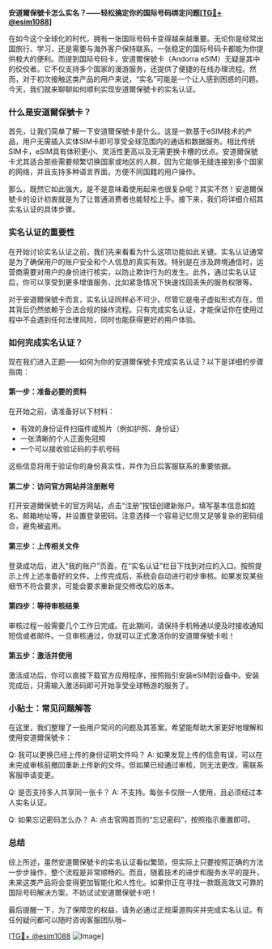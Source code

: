 **安道爾保號卡怎么实名？——轻松搞定你的国际号码绑定问题[[TG💪+ @esim1088](https://t.me/s/esim1088)]**

在如今这个全球化的时代，拥有一张国际号码卡变得越来越重要。无论你是经常出国旅行、学习，还是需要与海外客户保持联系，一张稳定的国际号码卡都能为你提供极大的便利。而提到国际号码卡，安道爾保號卡（Andorra eSIM）无疑是其中的佼佼者。它不仅支持多个国家的漫游服务，还提供了便捷的在线办理流程。然而，对于初次接触这类产品的用户来说，“实名”可能是一个让人感到困惑的问题。今天，我们就来聊聊如何顺利实现安道爾保號卡的实名认证。

### 什么是安道爾保號卡？

首先，让我们简单了解一下安道爾保號卡是什么。这是一款基于eSIM技术的产品，用户无需插入实体SIM卡即可享受全球范围内的通话和数据服务。相比传统SIM卡，eSIM具有体积更小、灵活性更高以及无需更换卡槽的优点。安道爾保號卡尤其适合那些需要频繁切换国家或地区的人群，因为它能够无缝连接到多个国家的网络，并且支持多种语言界面，方便不同国籍的用户操作。

那么，既然它如此强大，是不是意味着使用起来也很复杂呢？其实不然！安道爾保號卡的设计初衷就是为了让普通消费者也能轻松上手。接下来，我们将详细介绍其实名认证的具体步骤。

### 实名认证的重要性

在开始讨论实名认证之前，我们先来看看为什么这项功能如此关键。实名认证通常是为了确保用户的账户安全和个人信息的真实有效。特别是在涉及跨境通信时，运营商需要对用户的身份进行核实，以防止欺诈行为的发生。此外，通过实名认证后，你可以享受到更多增值服务，比如紧急情况下快速找回丢失的服务权限等。

对于安道爾保號卡而言，实名认证同样必不可少。尽管它是电子虚拟形式存在，但其背后仍然依赖于合法合规的操作流程。只有完成实名认证，才能保证你在使用过程中不会遇到任何法律风险，同时也能获得更好的用户体验。

### 如何完成实名认证？

现在我们进入正题——如何为你的安道爾保號卡完成实名认证？以下是详细的步骤指南：

#### 第一步：准备必要的资料
在开始之前，请准备好以下材料：
- 有效的身份证件扫描件或照片（例如护照、身份证）
- 一张清晰的个人正面免冠照
- 一个可以接收验证码的手机号码

这些信息将用于验证你的身份真实性，并作为日后客服联系的重要依据。

#### 第二步：访问官方网站并注册账号
打开安道爾保號卡的官方网站，点击“注册”按钮创建新账户。填写基本信息如姓名、邮箱地址等，并设置登录密码。注意选择一个容易记忆但又足够复杂的密码组合，避免被盗用。

#### 第三步：上传相关文件
登录成功后，进入“我的账户”页面，在“实名认证”栏目下找到对应的入口。按照提示上传上述准备好的文件。上传完成后，系统会自动进行初步审核。如果发现某些细节不符合要求，可能会要求重新提交修改后的版本。

#### 第四步：等待审核结果
审核过程一般需要几个工作日完成。在此期间，请保持手机畅通以便及时接收通知短信或者邮件。一旦审核通过，你就可以正式激活你的安道爾保號卡啦！

#### 第五步：激活并使用
激活成功后，你可以直接下载官方应用程序，按照指引安装eSIM到设备中。安装完成后，只需输入激活码即可开始享受全球畅游的服务了。

### 小贴士：常见问题解答

在这里，我们整理了一些用户常问的问题及其答案，希望能帮助大家更好地理解和使用安道爾保號卡：

Q: 我可以更换已经上传的身份证明文件吗？
A: 如果发现上传的信息有误，可以在未完成审核前撤回重新上传新的文件。但如果已经通过审核，则无法更改，需联系客服申请变更。

Q: 是否支持多人共享同一张卡？
A: 不支持。每张卡仅限一人使用，且必须经过本人实名认证。

Q: 如果忘记密码怎么办？
A: 点击官网首页的“忘记密码”，按照指示重置即可。

### 总结

综上所述，虽然安道爾保號卡的实名认证看似繁琐，但实际上只要按照正确的方法一步步操作，整个流程是非常顺畅的。而且，随着技术的进步和服务水平的提升，未来这类产品将会变得更加智能化和人性化。如果你正在寻找一款既高效又可靠的国际号码解决方案，不妨试试安道爾保號卡吧！

最后提醒一下，为了保障您的权益，请务必通过正规渠道购买并完成实名认证。有任何疑问都可以随时咨询客服团队哦~

[[TG💪+ @esim1088](https://t.me/s/esim1088) ![Image](https://i.postimg.cc/4NQfJmqS/Snipaste-2025-05-13-00-14-12.png)]